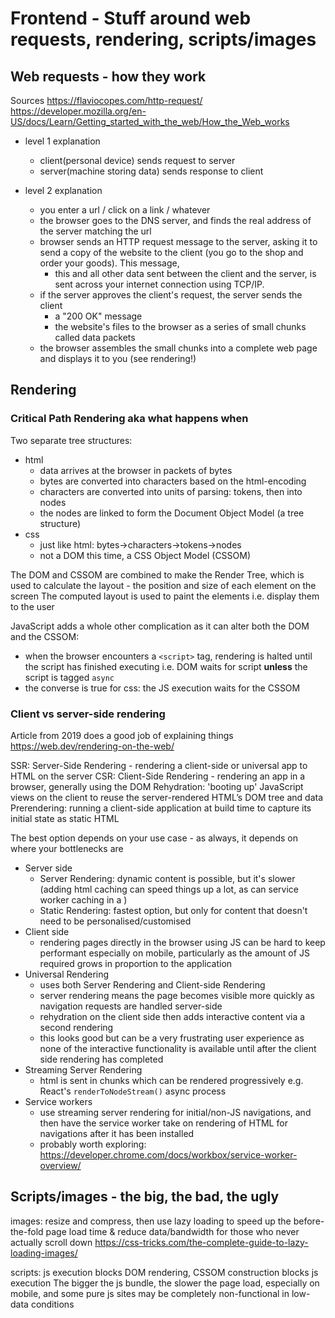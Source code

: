 # Frontend - Stuff around web requests, rendering, scripts/images

## Web requests - how they work

Sources
<https://flaviocopes.com/http-request/>
<https://developer.mozilla.org/en-US/docs/Learn/Getting_started_with_the_web/How_the_Web_works>

- level 1 explanation
  - client(personal device) sends request to server
  - server(machine storing data) sends response to client

- level 2 explanation
  - you enter a url / click on a link / whatever
  - the browser goes to the DNS server, and finds the real address of the server matching the url
  - browser sends an HTTP request message to the server, asking it to send a copy of the website to the client (you go to the shop and order your goods). This message,
    - this and all other data sent between the client and the server, is sent across your internet connection using TCP/IP.
  - if the server approves the client's request, the server sends the client
    - a "200 OK" message
    - the website's files to the browser as a series of small chunks called data packets
  - the browser assembles the small chunks into a complete web page and displays it to you (see rendering!)

## Rendering

### Critical Path Rendering aka what happens when

Two separate tree structures:

- html
  - data arrives at the browser in packets of bytes
  - bytes are converted into characters based on the html-encoding
  - characters are converted into units of parsing: tokens, then into nodes
  - the nodes are linked to form the Document Object Model (a tree structure)
- css
  - just like html: bytes->characters->tokens->nodes
  - not a DOM this time, a CSS Object Model (CSSOM)

The DOM and CSSOM are combined to make the Render Tree, which is used to calculate the layout - the position and size of each element on the screen
The computed layout is used to paint the elements i.e. display them to the user

JavaScript adds a whole other complication as it can alter both the DOM and the CSSOM:

- when the browser encounters a `<script>` tag, rendering is halted until the script has finished executing i.e. DOM waits for script **unless** the script is tagged `async`
- the converse is true for css: the JS execution waits for the CSSOM

### Client vs server-side rendering

Article from 2019 does a good job of explaining things <https://web.dev/rendering-on-the-web/>

SSR: Server-Side Rendering - rendering a client-side or universal app to HTML on the server
CSR: Client-Side Rendering - rendering an app in a browser, generally using the DOM
Rehydration: 'booting up' JavaScript views on the client to reuse the server-rendered HTML’s DOM tree and data
Prerendering: running a client-side application at build time to capture its initial state as static HTML

The best option depends on your use case - as always, it depends on where your bottlenecks are

- Server side
  - Server Rendering: dynamic content is possible, but it's slower (adding html caching can speed things up a lot, as can service worker caching in a )
  - Static Rendering: fastest option, but only for content that doesn't need to be personalised/customised
- Client side
  - rendering pages directly in the browser using JS can be hard to keep performant especially on mobile, particularly as the amount of JS required grows in proportion to the application
- Universal Rendering
  - uses both Server Rendering and Client-side Rendering
  - server rendering means the page becomes visible more quickly as navigation requests are handled server-side
  - rehydration on the client side then adds interactive content via a second rendering
  - this looks good but can be a very frustrating user experience as none of the interactive functionality is available until after the client side rendering has completed
- Streaming Server Rendering
  - html is sent in chunks which can be rendered progressively e.g. React's `renderToNodeStream()` async process
- Service workers
  - use streaming server rendering for initial/non-JS navigations, and then have the service worker take on rendering of HTML for navigations after it has been installed
  - probably worth exploring: <https://developer.chrome.com/docs/workbox/service-worker-overview/>

## Scripts/images - the big, the bad, the ugly

images: resize and compress, then use lazy loading to speed up the before-the-fold page load time & reduce data/bandwidth for those who never actually scroll down <https://css-tricks.com/the-complete-guide-to-lazy-loading-images/>

scripts: js execution blocks DOM rendering, CSSOM construction blocks js execution
The bigger the js bundle, the slower the page load, especially on mobile, and some pure js sites may be completely non-functional in low-data conditions
